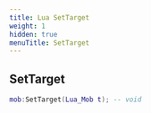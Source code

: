 ```yaml
---
title: Lua SetTarget
weight: 1
hidden: true
menuTitle: SetTarget
---
```

## SetTarget
```lua
mob:SetTarget(Lua_Mob t); -- void
```
